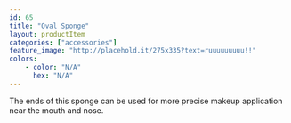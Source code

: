 ```yaml
---
id: 65
title: "Oval Sponge"
layout: productItem
categories: ["accessories"]
feature_image: "http://placehold.it/275x335?text=ruuuuuuuuu!!"
colors:
    - color: "N/A"
      hex: "N/A"
---
```

The ends of this sponge can be used for more precise makeup application near the mouth and nose.